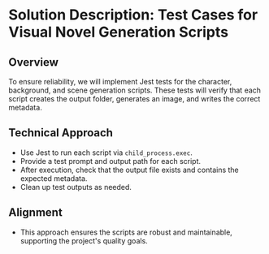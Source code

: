 # Solution Description: Test Cases for Visual Novel Generation Scripts

## Overview
To ensure reliability, we will implement Jest tests for the character, background, and scene generation scripts. These tests will verify that each script creates the output folder, generates an image, and writes the correct metadata.

## Technical Approach
- Use Jest to run each script via `child_process.exec`.
- Provide a test prompt and output path for each script.
- After execution, check that the output file exists and contains the expected metadata.
- Clean up test outputs as needed.

## Alignment
- This approach ensures the scripts are robust and maintainable, supporting the project's quality goals.
